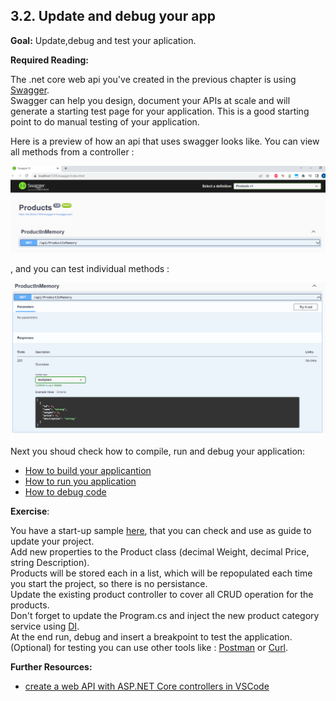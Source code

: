 ## 3.2. Update and debug your app

**Goal:** Update,debug and test your aplication. 

**Required Reading:**

The .net core web api you've created in the previous chapter is using [Swagger](https://swagger.io/).  
Swagger can help you design, document your APIs at scale and will generate a starting test page for your application. 
This is a good starting point to do manual testing of your application.

Here is a preview of how an api that uses swagger looks like.
You can view all methods from a controller :

![Data Model](https://github.com/msg-CareerPaths/csharp-training/blob/main/resources/images/swagger1.png "Data Model")

, and you can test individual methods :

![Data Model](https://github.com/msg-CareerPaths/csharp-training/blob/main/resources/images/swagger2.png "Data Model")

Next you shoud check how to compile, run and debug your application:  
- [How to build your applicantion](https://learn.microsoft.com/en-us/visualstudio/ide/building-and-cleaning-projects-and-solutions-in-visual-studio?view=vs-2022)   
- [How to run you application](https://learn.microsoft.com/en-us/visualstudio/debugger/debugging-absolute-beginners?view=vs-2022&tabs=csharp#run-the-app)  
- [How to debug code](https://learn.microsoft.com/en-us/visualstudio/debugger/debugging-absolute-beginners?view=vs-2022&tabs=csharp#debug-the-app)  

**Exercise**:

You have a start-up sample [here](https://github.com/msg-CareerPaths/csharp-training/tree/main/resources/code/startup_project), that you can check and use as guide to update your project.   
Add new properties to the Product class (decimal Weight, decimal Price, string Description).  
Products  will be stored each in a list, which will be repopulated each time you start the project, so there is no persistance.  
Update the existing product controller to cover all CRUD operation for the products.    
Don't forget to update the Program.cs and inject the new product category service using [DI](https://learn.microsoft.com/en-us/aspnet/core/fundamentals/dependency-injection?view=aspnetcore-7.0).    
At the end run, debug and  insert a breakpoint to test the application.  
(Optional) for testing you can use other tools like : [Postman](https://www.postman.com/) or [Curl](https://curl.se/docs/).

**Further Resources:**

 - [create a web API with ASP.NET Core controllers in VSCode](https://learn.microsoft.com/ro-ro/training/modules/build-web-api-aspnet-core/?WT.mc_id=dotnet-35129-website)
